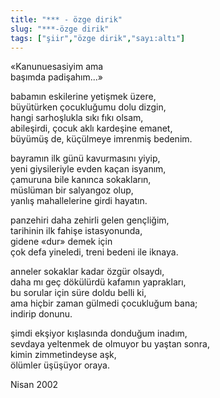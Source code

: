 ```yaml
---
title: "*** - özge dirik"
slug: "***-özge dirik"
tags: ["şiir","özge dirik","sayı:altı"]
---
```


«Kanunuesasiyim ama\
başımda padişahım...»

babamın eskilerine yetişmek üzere,\
büyütürken çocukluğumu dolu dizgin,\
hangi sarhoşlukla sıkı fıkı olsam,\
abileşirdi, çocuk aklı kardeşine emanet,\
büyümüş de, küçülmeye imrenmiş bedenim.

bayramın ilk günü kavurmasını yiyip,\
yeni giysileriyle evden kaçan isyanım,\
çamuruna bile kanınca sokakların,\
müslüman bir salyangoz olup,\
yanlış mahallelerine girdi hayatın.

panzehiri daha zehirli gelen gençliğim,\
tarihinin ilk fahişe istasyonunda,\
gidene «dur» demek için\
çok defa yineledi, treni bedeni ile iknaya.

anneler sokaklar kadar özgür olsaydı,\
daha mı geç dökülürdü kafamın yaprakları,\
bu sorular için süre doldu belli ki,\
ama hiçbir zaman gülmedi çocukluğum bana;\
indirip donunu.

şimdi ekşiyor kışlasında donduğum inadım,\
sevdaya yeltenmek de olmuyor bu yaştan sonra,\
kimin zimmetindeyse aşk,\
ölümler üşüşüyor oraya.

Nisan 2002

